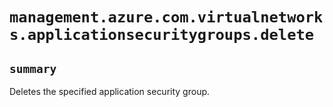 # `management.azure.com.virtualnetworks.applicationsecuritygroups.delete`

## `summary`
Deletes the specified application security group.


